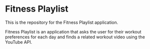 # Fitness Playlist

This is the repository for the Fitness Playlist application.

Fitness Playlist is an application that asks the user for their workout preferences for each day and finds a related workout video using the YouTube API.
